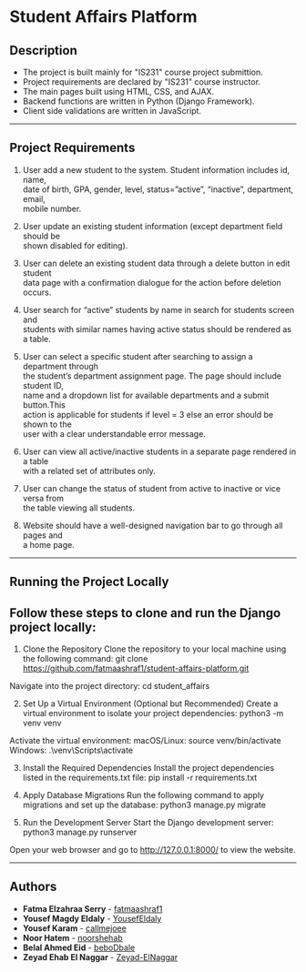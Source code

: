 # Student Affairs Platform  
## Description
* The project is built mainly for "IS231" course project submittion.  
* Project requirements are declared by "IS231" course instructor.  
* The main pages built using HTML, CSS, and AJAX.  
* Backend functions are written in Python (Django Framework).  
* Client side validations are written in JavaScript.  
---
## Project Requirements  
1. User add a new student to the system. Student information includes id, name,  
date of birth, GPA, gender, level, status=”active”, “inactive”, department, email,  
mobile number.  

2. User update an existing student information (except department field should be  
shown disabled for editing).  

3. User can delete an existing student data through a delete button in edit student  
data page with a confirmation dialogue for the action before deletion occurs.  

4. User search for “active” students by name in search for students screen and  
students with similar names having active status should be rendered as a table.  

5. User can select a specific student after searching to assign a department through  
the student’s department assignment page. The page should include student ID,  
name and a dropdown list for available departments and a submit button.This  
action is applicable for students if level = 3 else an error should be shown to the  
user with a clear understandable error message.  

6. User can view all active/inactive students in a separate page rendered in a table  
with a related set of attributes only.  

7. User can change the status of student from active to inactive or vice versa from  
the table viewing all students.  

8. Website should have a well-designed navigation bar to go through all pages and  
a home page.
---
## Running the Project Locally

## Follow these steps to clone and run the Django project locally:

1. Clone the Repository
Clone the repository to your local machine using the following command:
git clone https://github.com/fatmaashraf1/student-affairs-platform.git

Navigate into the project directory:
cd student_affairs

2. Set Up a Virtual Environment (Optional but Recommended)
Create a virtual environment to isolate your project dependencies:
python3 -m venv venv

Activate the virtual environment:
macOS/Linux:
source venv/bin/activate
Windows:
.\venv\Scripts\activate

3. Install the Required Dependencies
Install the project dependencies listed in the requirements.txt file:
pip install -r requirements.txt

4. Apply Database Migrations
Run the following command to apply migrations and set up the database:
python3 manage.py migrate

5. Run the Development Server
Start the Django development server:
python3 manage.py runserver

Open your web browser and go to http://127.0.0.1:8000/ to view the website.

---
## Authors
* **Fatma Elzahraa Serry** - [fatmaashraf1](https://github.com/fatmaashraf1)  
* **Yousef Magdy Eldaly** - [YousefEldaly](https://github.com/YousefEldaly)  
* **Yousef Karam** - [callmejoee](https://github.com/callmejoee)  
* **Noor Hatem** - [noorshehab](https://github.com/noorshehab)
* **Belal Ahmed Eid** - [beboDbale](https://github.com/beboDbale)  
* **Zeyad Ehab El Naggar** - [Zeyad-ElNaggar](https://github.com/Zeyad-ElNaggar)


